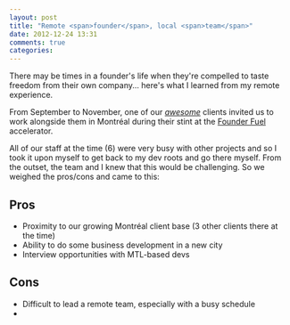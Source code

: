 ```yaml
---
layout: post
title: "Remote <span>founder</span>, local <span>team</span>"
date: 2012-12-24 13:31
comments: true
categories: 
---
```

There may be times in a founder's life when they're compelled to taste freedom from their own company... here's what I learned from my remote experience.

From September to November, one of our *[awesome](http://openera.com)* clients invited us to work alongside them in Montréal during their stint at the [Founder Fuel](http://founderfuel.com) accelerator.

All of our staff at the time (6) were very busy with other projects and so I took it upon myself to get back to my dev roots and go there myself. From the outset, the team and I knew that this would be challenging. So we weighed the pros/cons and came to this:

## Pros
* Proximity to our growing Montréal client base (3 other clients there at the time)
* Ability to do some business development in a new city
* Interview opportunities with MTL-based devs

## Cons
* Difficult to lead a remote team, especially with a busy schedule
* 
